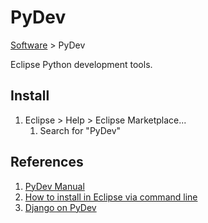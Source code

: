# PyDev

[Software](README.md#P) > PyDev

Eclipse Python development tools.

## Install

1. Eclipse > Help > Eclipse Marketplace...
    1. Search for "PyDev"

## References

1. [PyDev Manual](http://pydev.org/manual.html)
1. [How to install in Eclipse via command line](http://stackoverflow.com/questions/15262572/how-to-install-list-of-eclipse-plugins-from-a-script)
1. [Django on PyDev](http://pydev.org/manual_adv_django.html)
